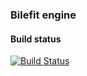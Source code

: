 ### Bilefit engine

#### Build status
[![Build Status](https://travis-ci.org/tomaszheflik/bikefit.svg?branch=master)](https://travis-ci.org/tomaszheflik/bikefit)